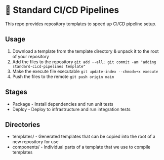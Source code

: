 
# 🔄 Standard CI/CD Pipelines

This repo provides repository templates to speed up CI/CD pipeline setup.

## Usage

 1. Download a template from the template directory & unpack it to the root of your repository
 2. Add the files to the repository `git add --all; git commit -am "adding standard-cicd-pipelines template"`
 3. Make the execute file executable `git update-index --chmod=+x execute`
 4. Push the files to the remote `git push origin main`

## Stages

 - Package - Install dependencies and run unit tests
 - Deploy - Deploy to infrastructure and run integration tests

## Directories

 - templates/ - Generated templates that can be copied into the root of a new repository for use
 - components/ - Individual parts of a template that we use to compile templates

